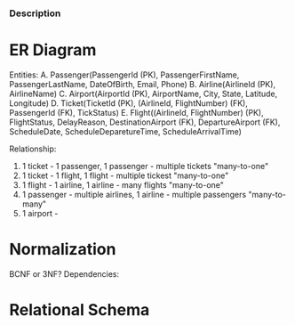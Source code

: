 ### Description ###


# ER Diagram # 
Entities: 
A. Passenger(PassengerId (PK), PassengerFirstName, PassengerLastName, DateOfBirth, Email, Phone)
B. Airline(AirlineId (PK), AirlineName)
C. Airport(AirportId (PK), AirportName, City, State, Latitude, Longitude)
D. Ticket(TicketId (PK), (AirlineId, FlightNumber) (FK), PassengerId (FK), TickStatus)
E. Flight((AirlineId, FlightNumber) (PK), FlightStatus, DelayReason, DestinationAirport (FK), DepartureAirport (FK), ScheduleDate, ScheduleDeparetureTime, ScheduleArrivalTime)

Relationship:
1. 1 ticket - 1 passenger, 1 passenger - multiple tickets "many-to-one" 
2. 1 ticket - 1 flight, 1 flight - multiple tickest "many-to-one"
3. 1 flight - 1 airline, 1 airline - many flights "many-to-one"
4. 1 passenger - multiple airlines, 1 airline - multiple passengers "many-to-many"
5. 1 airport - 
   

# Normalization
BCNF or 3NF?
Dependencies: 

# Relational Schema #


